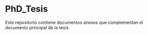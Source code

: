 # PhD_Tesis
Este repositorio contiene documentos anexos que complementan el documento principal de la tesis
